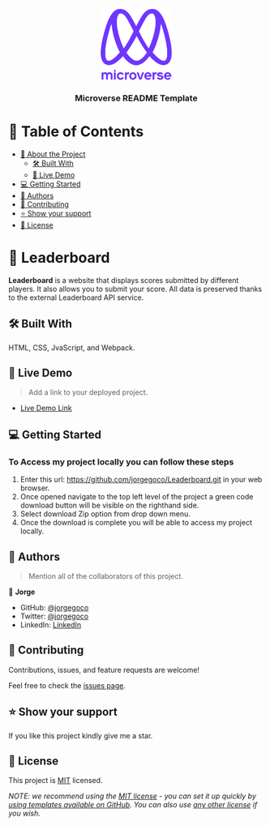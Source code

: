 <a name="readme-top"></a>



<div align="center">

  <img src="murple_logo.png" alt="logo" width="140"  height="auto" />
  <br/>

  <h3><b>Microverse README Template</b></h3>

</div>

# 📗 Table of Contents

- [📖 About the Project](#about-project)
  - [🛠 Built With](#built-with)
  - [🚀 Live Demo](#live-demo)
- [💻 Getting Started](#getting-started)
- [👥 Authors](#authors)
- [🤝 Contributing](#contributing)
- [⭐️ Show your support](#support)
- [📝 License](#license)


# 📖 Leaderboard <a name="about-project"></a>



**Leaderboard** is a website that displays scores submitted by different players. It also allows you to submit your score. All data is preserved thanks to the external Leaderboard API service.

## 🛠 Built With <a name="built-with"></a>
HTML, CSS, JvaScript, and Webpack.

## 🚀 Live Demo <a name="live-demo"></a>

> Add a link to your deployed project.

- [Live Demo Link](https://jorgegoco.github.io/Leaderboard/)

## 💻 Getting Started <a name="getting-started"></a>

### To Access my project locally you can follow these steps

1. Enter this url:  https://github.com/jorgegoco/Leaderboard.git in your web browser.
2. Once opened navigate to the top left level of the project a green code download button will be visible on the righthand side.
3. Select download Zip option from drop down menu.
4. Once the download is complete you will be able to access my project locally.



## 👥 Authors <a name="authors"></a>

> Mention all of the collaborators of this project.

👤 **Jorge**

- GitHub: [@jorgegoco](https://github.com/jorgegoco)
- Twitter: [@jorgegoco](https://twitter.com/JorgeGo78017548)
- LinkedIn: [LinkedIn](https://www.linkedin.com/in/jorge-gonz%C3%A1lez-b1a50714b/)


## 🤝 Contributing <a name="contributing"></a>

Contributions, issues, and feature requests are welcome!

Feel free to check the [issues page](../../issues/).

## ⭐️ Show your support <a name="support"></a>

If you like this project kindly give me a star.

## 📝 License <a name="license"></a>

This project is [MIT](./LICENSE) licensed.

_NOTE: we recommend using the [MIT license](https://choosealicense.com/licenses/mit/) - you can set it up quickly by [using templates available on GitHub](https://docs.github.com/en/communities/setting-up-your-project-for-healthy-contributions/adding-a-license-to-a-repository). You can also use [any other license](https://choosealicense.com/licenses/) if you wish._

